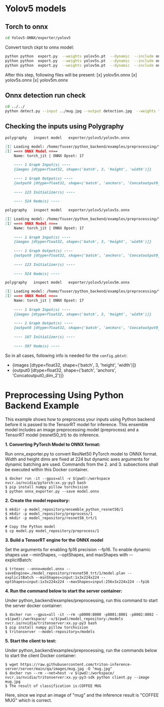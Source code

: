 # Yolov5 models

## Torch to onnx

```bash
cd Yolov5-ONNX/exporter/yolov5
```

Convert torch ckpt to onnx model:

```bash
python python  export.py  --weights yolov5n.pt  --dynamic  --include onnx 
python python  export.py  --weights yolov5s.pt  --dynamic  --include onnx 
python python  export.py  --weights yolov5m.pt  --dynamic  --include onnx 
```


After this step, following files will be present:
 [x] yolov5n.onnx
 [x] yolov5s.onnx
 [x] yolov5m.onnx



## Onnx detection run check

```bash
cd ../../
python detect.py --input ../mug.jpg --output detection.jpg  --weights "exporter/yolov5/yolov5m.onnx"
```

## Checking the inputs using Polygraphy


```bash
polygraphy   inspect model   exporter/yolov5/yolov5n.onnx
```

```markdown
[I] Loading model: /home/fsuser/python_backend/examples/preprocessing/Yolov5-ONNX/exporter/yolov5/yolov5n.onnx
[I] ==== ONNX Model ====
    Name: torch_jit | ONNX Opset: 17
    
    ---- 1 Graph Input(s) ----
    {images [dtype=float32, shape=('batch', 3, 'height', 'width')]}
    
    ---- 1 Graph Output(s) ----
    {output0 [dtype=float32, shape=('batch', 'anchors', 'Concatoutput0_dim_2')]}
    
    ---- 123 Initializer(s) ----
    
    ---- 524 Node(s) ----
```


```bash
polygraphy   inspect model   exporter/yolov5/yolov5s.onnx
```

```markdown
[I] Loading model: /home/fsuser/python_backend/examples/preprocessing/Yolov5-ONNX/exporter/yolov5/yolov5s.onnx
[I] ==== ONNX Model ====
    Name: torch_jit | ONNX Opset: 17
    
    ---- 1 Graph Input(s) ----
    {images [dtype=float32, shape=('batch', 3, 'height', 'width')]}
    
    ---- 1 Graph Output(s) ----
    {output0 [dtype=float32, shape=('batch', 'anchors', 'Concatoutput0_dim_2')]}
    
    ---- 123 Initializer(s) ----
    
    ---- 524 Node(s) ----
```


```bash
polygraphy   inspect model   exporter/yolov5/yolov5m.onnx
```

```markdown
[I] Loading model: /home/fsuser/python_backend/examples/preprocessing/Yolov5-ONNX/exporter/yolov5/yolov5m.onnx
[I] ==== ONNX Model ====
    Name: torch_jit | ONNX Opset: 17
    
    ---- 1 Graph Input(s) ----
    {images [dtype=float32, shape=('batch', 3, 'height', 'width')]}
    
    ---- 1 Graph Output(s) ----
    {output0 [dtype=float32, shape=('batch', 'anchors', 'Concatoutput0_dim_2')]}
    
    ---- 167 Initializer(s) ----
    
    ---- 597 Node(s) ----
```


So in all cases, following info is needed for the `config.pbtxt`:
 - {images [dtype=float32, shape=('batch', 3, 'height', 'width')]}
 - {output0 [dtype=float32, shape=('batch', 'anchors', 'Concatoutput0_dim_2')]}







# **Preprocessing Using Python Backend Example**
This example shows how to preprocess your inputs using Python backend before it is passed to the TensorRT model for inference. This ensemble model includes an image preprocessing model (preprocess) and a TensorRT model (resnet50_trt) to do inference.

**1. Converting PyTorch Model to ONNX format:**

Run onnx_exporter.py to convert ResNet50 PyTorch model to ONNX format. Width and height dims are fixed at 224 but dynamic axes arguments for dynamic batching are used. Commands from the 2. and 3. subsections shall be executed within this Docker container.

    $ docker run -it --gpus=all -v $(pwd):/workspace nvcr.io/nvidia/pytorch:xx.yy-py3 bash
    $ pip install numpy pillow torchvision
    $ python onnx_exporter.py --save model.onnx
    
**2. Create the model repository:**

    $ mkdir -p model_repository/ensemble_python_resnet50/1
    $ mkdir -p model_repository/preprocess/1
    $ mkdir -p model_repository/resnet50_trt/1
    
    # Copy the Python model
    $ cp model.py model_repository/preprocess/1

**3. Build a TensorRT engine for the ONNX model**

Set the arguments for enabling fp16 precision --fp16. To enable dynamic shapes use --minShapes, --optShapes, and maxShapes with --explicitBatch:

    $ trtexec --onnx=model.onnx --saveEngine=./model_repository/resnet50_trt/1/model.plan --explicitBatch --minShapes=input:1x3x224x224 --optShapes=input:1x3x224x224 --maxShapes=input:256x3x224x224 --fp16

**4. Run the command below to start the server container:**

Under python_backend/examples/preprocessing, run this command to start the server docker container:

    $ docker run --gpus=all -it --rm -p8000:8000 -p8001:8001 -p8002:8002 -v$(pwd):/workspace/ -v/$(pwd)/model_repository:/models nvcr.io/nvidia/tritonserver:xx.yy-py3 bash
    $ pip install numpy pillow torchvision
    $ tritonserver --model-repository=/models
     
**5. Start the client to test:**

Under python_backend/examples/preprocessing, run the commands below to start the client Docker container:

    $ wget https://raw.githubusercontent.com/triton-inference-server/server/main/qa/images/mug.jpg -O "mug.jpg"
    $ docker run --rm --net=host -v $(pwd):/workspace/ nvcr.io/nvidia/tritonserver:xx.yy-py3-sdk python client.py --image mug.jpg 
    $ The result of classification is:COFFEE MUG    

Here, since we input an image of "mug" and the inference result is "COFFEE MUG" which is correct.

